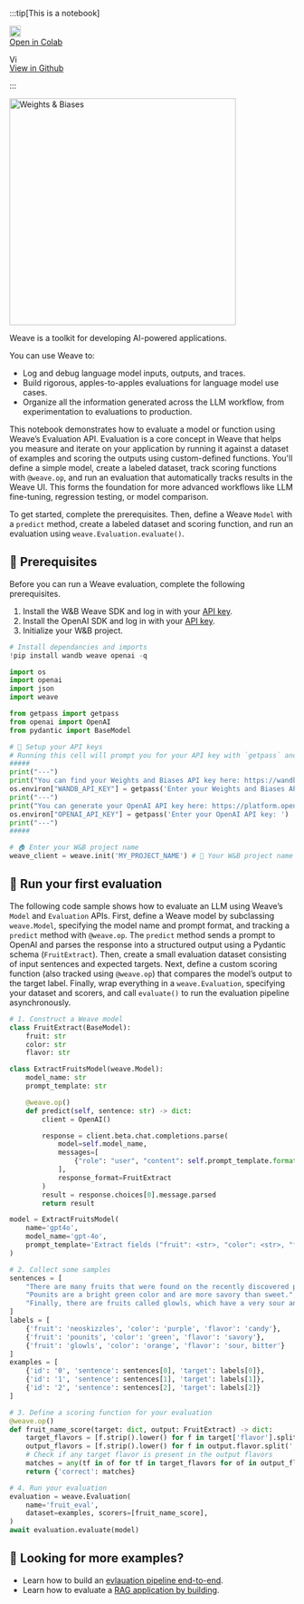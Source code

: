 

:::tip[This is a notebook]

<a href="https://colab.research.google.com/github/wandb/weave/blob/master/docs/./notebooks/Intro_to_Weave_Hello_Eval.ipynb" target="_blank" rel="noopener noreferrer" class="navbar__item navbar__link button button--secondary button--med margin-right--sm notebook-cta-button"><div><img src="https://upload.wikimedia.org/wikipedia/commons/archive/d/d0/20221103151430%21Google_Colaboratory_SVG_Logo.svg" alt="Open In Colab" height="20px" /><div>Open in Colab</div></div></a>

<a href="https://github.com/wandb/weave/blob/master/docs/./notebooks/Intro_to_Weave_Hello_Eval.ipynb" target="_blank" rel="noopener noreferrer" class="navbar__item navbar__link button button--secondary button--med margin-right--sm notebook-cta-button"><div><img src="https://upload.wikimedia.org/wikipedia/commons/9/91/Octicons-mark-github.svg" alt="View in Github" height="15px" /><div>View in Github</div></div></a>

:::


<img src="http://wandb.me/logo-im-png" width="400" alt="Weights & Biases" />

Weave is a toolkit for developing AI-powered applications.

You can use Weave to:
- Log and debug language model inputs, outputs, and traces.
- Build rigorous, apples-to-apples evaluations for language model use cases.
- Organize all the information generated across the LLM workflow, from experimentation to evaluations to production.

This notebook demonstrates how to evaluate a model or function using Weave’s Evaluation API. Evaluation is a core concept in Weave that helps you measure and iterate on your application by running it against a dataset of examples and scoring the outputs using custom-defined functions. You'll define a simple model, create a labeled dataset, track scoring functions with `@weave.op`, and run an evaluation that automatically tracks results in the Weave UI. This forms the foundation for more advanced workflows like LLM fine-tuning, regression testing, or model comparison.

To get started, complete the prerequisites. Then, define a Weave `Model` with a `predict` method, create a labeled dataset and scoring function, and run an evaluation using `weave.Evaluation.evaluate()`.

## 🔑 Prerequisites

Before you can run a Weave evaluation, complete the following prerequisites.

1. Install the W&B Weave SDK and log in with your [API key](https://wandb.ai/settings#api).
2. Install the OpenAI SDK and log in with your [API key](https://platform.openai.com/api-keys).
3. Initialize your W&B project.


```python
# Install dependancies and imports
!pip install wandb weave openai -q

import os
import openai
import json
import weave

from getpass import getpass
from openai import OpenAI
from pydantic import BaseModel

# 🔑 Setup your API keys
# Running this cell will prompt you for your API key with `getpass` and will not echo to the terminal.
#####
print("---")
print("You can find your Weights and Biases API key here: https://wandb.ai/settings#api")
os.environ["WANDB_API_KEY"] = getpass('Enter your Weights and Biases API key: ')
print("---")
print("You can generate your OpenAI API key here: https://platform.openai.com/api-keys")
os.environ["OPENAI_API_KEY"] = getpass('Enter your OpenAI API key: ')
print("---")
#####

# 🏠 Enter your W&B project name
weave_client = weave.init('MY_PROJECT_NAME') # 🐝 Your W&B project name
```

## 🐝 Run your first evaluation

The following code sample shows how to evaluate an LLM using Weave’s `Model` and `Evaluation` APIs. First, define a Weave model by subclassing `weave.Model`, specifying the model name and prompt format, and tracking a `predict` method with `@weave.op`. The `predict` method sends a prompt to OpenAI and parses the response into a structured output using a Pydantic schema (`FruitExtract`). Then, create a small evaluation dataset consisting of input sentences and expected targets. Next, define a custom scoring function (also tracked using `@weave.op`) that compares the model’s output to the target label. Finally,  wrap everything in a `weave.Evaluation`, specifying your dataset and scorers, and call `evaluate()` to run the evaluation pipeline asynchronously.


```python
# 1. Construct a Weave model
class FruitExtract(BaseModel):
    fruit: str
    color: str
    flavor: str

class ExtractFruitsModel(weave.Model):
    model_name: str
    prompt_template: str

    @weave.op()
    def predict(self, sentence: str) -> dict:
        client = OpenAI()

        response = client.beta.chat.completions.parse(
            model=self.model_name,
            messages=[
                {"role": "user", "content": self.prompt_template.format(sentence=sentence)}
            ],
            response_format=FruitExtract
        )
        result = response.choices[0].message.parsed
        return result

model = ExtractFruitsModel(
    name='gpt4o',
    model_name='gpt-4o',
    prompt_template='Extract fields ("fruit": <str>, "color": <str>, "flavor": <str>) as json, from the following text : {sentence}'
)

# 2. Collect some samples
sentences = [
    "There are many fruits that were found on the recently discovered planet Goocrux. There are neoskizzles that grow there, which are purple and taste like candy.",
    "Pounits are a bright green color and are more savory than sweet.",
    "Finally, there are fruits called glowls, which have a very sour and bitter taste which is acidic and caustic, and a pale orange tinge to them."
]
labels = [
    {'fruit': 'neoskizzles', 'color': 'purple', 'flavor': 'candy'},
    {'fruit': 'pounits', 'color': 'green', 'flavor': 'savory'},
    {'fruit': 'glowls', 'color': 'orange', 'flavor': 'sour, bitter'}
]
examples = [
    {'id': '0', 'sentence': sentences[0], 'target': labels[0]},
    {'id': '1', 'sentence': sentences[1], 'target': labels[1]},
    {'id': '2', 'sentence': sentences[2], 'target': labels[2]}
]

# 3. Define a scoring function for your evaluation
@weave.op()
def fruit_name_score(target: dict, output: FruitExtract) -> dict:
    target_flavors = [f.strip().lower() for f in target['flavor'].split(',')]
    output_flavors = [f.strip().lower() for f in output.flavor.split(',')]
    # Check if any target flavor is present in the output flavors
    matches = any(tf in of for tf in target_flavors for of in output_flavors)
    return {'correct': matches}

# 4. Run your evaluation
evaluation = weave.Evaluation(
    name='fruit_eval',
    dataset=examples, scorers=[fruit_name_score],
)
await evaluation.evaluate(model)
```

## 🚀 Looking for more examples?

- Learn how to build an [evlauation pipeline end-to-end](https://weave-docs.wandb.ai/tutorial-eval). 
- Learn how to evaluate a [RAG application by building](https://weave-docs.wandb.ai/tutorial-rag).
